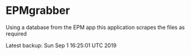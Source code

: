 # EPMgrabber
Using a database from the EPM app this application scrapes the files as required


Latest backup: Sun Sep 1 16:25:01 UTC 2019
